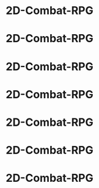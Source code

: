 # 2D-Combat-RPG
# 2D-Combat-RPG
# 2D-Combat-RPG
# 2D-Combat-RPG
# 2D-Combat-RPG
# 2D-Combat-RPG
# 2D-Combat-RPG
